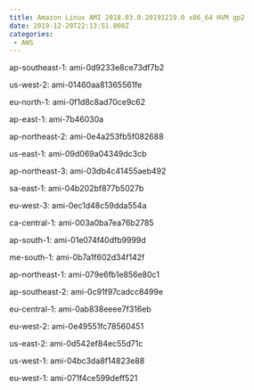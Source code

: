 ```yaml
---
title: Amazon Linux AMI 2018.03.0.20191219.0 x86_64 HVM gp2
date: 2019-12-20T22:13:51.000Z
categories:
 - AWS
---
```


ap-southeast-1: ami-0d9233e8ce73df7b2

us-west-2: ami-01460aa81365561fe

eu-north-1: ami-0f1d8c8ad70ce9c62

ap-east-1: ami-7b46030a

ap-northeast-2: ami-0e4a253fb5f082688

us-east-1: ami-09d069a04349dc3cb

ap-northeast-3: ami-03db4c41455aeb492

sa-east-1: ami-04b202bf877b5027b

eu-west-3: ami-0ec1d48c59dda554a

ca-central-1: ami-003a0ba7ea76b2785

ap-south-1: ami-01e074f40dfb9999d

me-south-1: ami-0b7a1f602d34f142f

ap-northeast-1: ami-079e6fb1e856e80c1

ap-southeast-2: ami-0c91f97cadcc8499e

eu-central-1: ami-0ab838eeee7f316eb

eu-west-2: ami-0e49551fc78560451

us-east-2: ami-0d542ef84ec55d71c

us-west-1: ami-04bc3da8f14823e88

eu-west-1: ami-071f4ce599deff521

